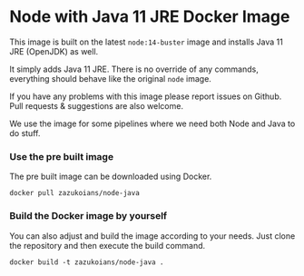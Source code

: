# Node with Java 11 JRE Docker Image

This image is built on the latest `node:14-buster` image and installs Java 11 JRE (OpenJDK) as well.

It simply adds Java 11 JRE. There is no override of any commands, everything should behave like the original `node` image.

If you have any problems with this image please report issues on Github. Pull requests & suggestions are also welcome.

We use the image for some pipelines where we need both Node and Java to do stuff.

### Use the pre built image

The pre built image can be downloaded using Docker.

    docker pull zazukoians/node-java


### Build the Docker image by yourself

You can also adjust and build the image according to your needs. Just clone the repository and then execute the build command.

    docker build -t zazukoians/node-java .



